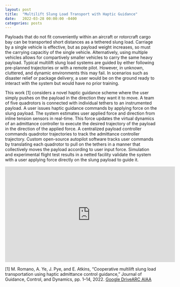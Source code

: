 ```yaml
---
layout: post
title:  "Multilift Slung Load Transport with Haptic Guidance"
date:   2022-03-28 00:00:00 -0400
categories: posts
---
```

Payloads that do not fit conveniently within an aircraft or rotorcraft cargo bay can be transported short distances as a tethered slung load. Carriage by a single vehicle is effective, but as payload weight increases, so must the carrying capacitiy of the single vehicle. Alternatively, using multiple vehicles allows for compartively smaller vehicles to carry the same heavy payload. Typical multilift slung load systems are guided by either following pre-planned trajectories or with a remote pilot. However, in unknown, cluttered, and dynamic environments this may fail. In scenarios such as disaster relief or package delivery, a user would be on the ground ready to interact with the system but would have no prior training.
 
This work [1] considers a novel haptic guidance scheme where the user simply pushes on the payload in the direction they want it to move. A team of five quadrotors is connected with individual tethers to an instrumented payload. A user issues haptic guidance commands by applying force on the slung payload. The system estimates user applied force and direction from inline tension sensors in real-time. This force updates the virtual dynamics of an admittance controller to execute the desired trajectory of the payload in the direction of the applied force. A centralized payload controller commands quadrotor trajectories to track the admittance controller trajectory. Custom open-source autopilot software tracks user commands by translating each quadrotor to pull on the tethers in a manner that collectively moves the payload according to user input force. Simulation and experimental flight test results in a netted facility validate the system with a user applying force directly on the slung payload to guide it.



<iframe width="560" height="315" src="https://www.youtube.com/embed/22yr16A7ELs" title="YouTube video player" frameborder="0" allow="accelerometer; autoplay; clipboard-write; encrypted-media; gyroscope; picture-in-picture" allowfullscreen></iframe>

[1] M. Romano, A. Ye, J. Pye, and E. Atkins, “Cooperative multilift slung load transportation using haptic admittance control guidance,” Journal of Guidance, Control, and Dynamics, pp. 1–14, 2022. [Google Drive](https://drive.google.com/file/d/1yMp2qSH9YLTTTK4zC9SZAaB5-a4TyIoP/view?usp=sharing)[ARC AIAA](https://arc.aiaa.org/doi/10.2514/1.G006587)